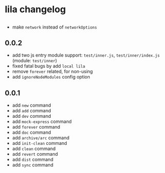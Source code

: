 # lila changelog

## 

- make `network` instead of `networkOptions`

## 0.0.2

- add two js entry module support: `test/inner.js`, `test/inner/index.js` (module: `test/inner`)
- fixed fatal bugs by add `local lila`
- remove `forever` related, for non-using
- add `ignoreNodeModules` config option

## 0.0.1

- add `new` command
- add `add` command
- add `dev` command
- add `mock-express` command
- add `forever` command
- add `doc` command
- add `archive/arc` command
- add `init-clean` command
- add `clean` command
- add `revert` command
- add `dist` command
- add `sync` command
